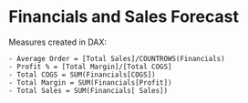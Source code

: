 # Financials and Sales Forecast

Measures created in DAX:

	- Average Order = [Total Sales]/COUNTROWS(Financials)
	- Profit % = [Total Margin]/[Total COGS]
	- Total COGS = SUM(Financials[COGS])
	- Total Margin = SUM(Financials[Profit])
	- Total Sales = SUM(Financials[ Sales])
  
  
